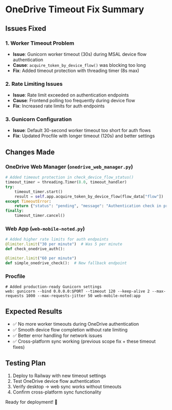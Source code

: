 # OneDrive Timeout Fix Summary

## Issues Fixed

### 1. Worker Timeout Problem
- **Issue**: Gunicorn worker timeout (30s) during MSAL device flow authentication
- **Cause**: `acquire_token_by_device_flow()` was blocking too long
- **Fix**: Added timeout protection with threading timer (8s max)

### 2. Rate Limiting Issues  
- **Issue**: Rate limit exceeded on authentication endpoints
- **Cause**: Frontend polling too frequently during device flow
- **Fix**: Increased rate limits for auth endpoints

### 3. Gunicorn Configuration
- **Issue**: Default 30-second worker timeout too short for auth flows
- **Fix**: Updated Procfile with longer timeout (120s) and better settings

## Changes Made

### OneDrive Web Manager (`onedrive_web_manager.py`)
```python
# Added timeout protection in check_device_flow_status()
timeout_timer = threading.Timer(8.0, timeout_handler)
try:
    timeout_timer.start()
    result = self.app.acquire_token_by_device_flow(flow_data["flow"])
except TimeoutError:
    return {"status": "pending", "message": "Authentication check in progress..."}
finally:
    timeout_timer.cancel()
```

### Web App (`web-mobile-noted.py`)
```python
# Added higher rate limits for auth endpoints
@limiter.limit("30 per minute")  # Was 5 per minute
def check_onedrive_auth():

@limiter.limit("60 per minute")  
def simple_onedrive_check():  # New fallback endpoint
```

### Procfile
```
# Added production-ready Gunicorn settings
web: gunicorn --bind 0.0.0.0:$PORT --timeout 120 --keep-alive 2 --max-requests 1000 --max-requests-jitter 50 web-mobile-noted:app
```

## Expected Results
- ✅ No more worker timeouts during OneDrive authentication
- ✅ Smooth device flow completion without rate limiting
- ✅ Better error handling for network issues
- ✅ Cross-platform sync working (previous scope fix + these timeout fixes)

## Testing Plan
1. Deploy to Railway with new timeout settings
2. Test OneDrive device flow authentication 
3. Verify desktop → web sync works without timeouts
4. Confirm cross-platform sync functionality

Ready for deployment! 🚀